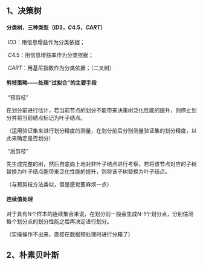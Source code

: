 ## 1、决策树

#### 分类树，三种类型（$ID3，C4.5，CART$）

​	$ID3$：用信息增益作为分类依据；

​	$C4.5$：用信息增益率作为分类依据；

​	$CART$：用基尼指数作为分类依据；（二叉树）

#### 剪枝策略——处理“过拟合”的主要手段

​	“预剪枝”

​	在划分前进行估计，若当前节点的划分不能带来决策树泛化性能的提升，则停止划分并将当前结点标记为叶子结点。

（运用验证集来进行划分精度的测量，在划分前后分别测量验证集的划分精度，以此来确定是否划分）

​	“后剪枝”

​	先生成完整的树，然后自底向上地对非叶子结点进行考察，若将该节点对应的子树替换为叶子结点能带来泛化性能的提升，则将该子树替换为叶子结点。

（与预剪枝方法类似，但是感觉要麻烦一点）

#### 连续值处理

​	对于具有N个样本的连续集合来说，在划分前一般会生成N-1个划分点，分别估测每个划分点的划分性能之后再决定进行划分。

（实操操作不出来，直接在数据预处理时进行分箱了）

## 2、朴素贝叶斯